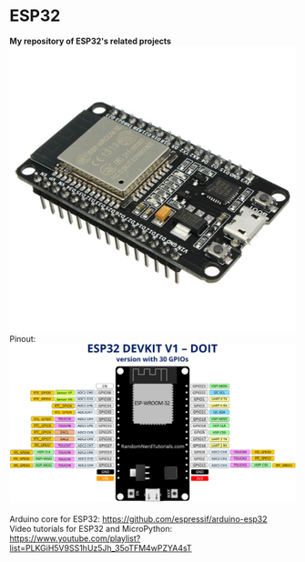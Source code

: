 # ESP32
<b>My repository of ESP32's related projects</b><br>
<img src="ESP32.jpg"><br>
Pinout: <br>
<img src="esp32_pinout.png"><br>                   
Arduino core for ESP32: https://github.com/espressif/arduino-esp32<br>
Video tutorials for ESP32 and MicroPython: https://www.youtube.com/playlist?list=PLKGiH5V9SS1hUz5Jh_35oTFM4wPZYA4sT<br>
